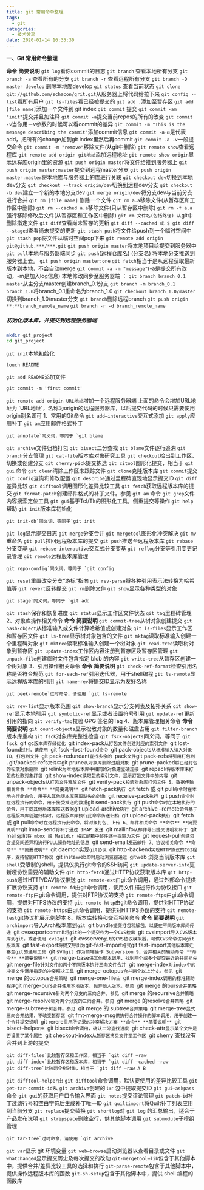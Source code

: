 ```yaml
---
title: git 常用命令整理
tags:
  - git
categories:
  - 技术分享
date: 2020-01-14 16:35:30
---
```


**一、Git 常用命令整理**

**命令** **简要说明**
`git log`看你commit的日志
`git branch` 查看本地所有分支
`git branch -a` 查看所有的分支
`git branch -r` 查看远程所有分支
`git branch -D master develop` 删除本地库develop
`git status` 查看当前状态
`git clone git://github.com/schacon/grit.git`从服务器上将代码给拉下来
`git config --list`看所有用户
`git ls-files`看已经被提交的
`git add .`添加至暂存区
`git add [file name]`添加一个文件到 git index
`git commit` 提交
`git commit -am "init"`提交并且加注释
`git commit -a`提交当前repos的所有的改变
`git commit -v`当你用－v参数的时候可以看commit的差异
`git commit -m "This is the message describing the commit"`添加commit信息
`git commit -a`-a是代表add，把所有的change加到git index里然后再commit
`git commit -a -v`一般提交命令
`git commit -m "remove"`移除文件(从git中删除)
`git remote show`查看远程库
`git remote add origin git地址`添加远程地址
`git remote show origin`显示远程库origin里的资源
`git push origin master`将文件给推到服务器上
`git push origin master:master`提交到远程master分支
`git push origin master:master`将本地库与服务器上的库进行关联
`git checkout dev`切换到本地dev分支
`git checkout --track origin/dev`切换到远程dev分支
`git checkout -b dev`建立一个新的本地分支dev
`git merge origin/dev`将分支dev与当前分支进行合并
`git rm [file name]` 删除一个文件
`git rm a.a`移除文件(从暂存区和工作区中删除)
`git rm --cached a.a`移除文件(只从暂存区中删除)
`git rm -f a.a`强行移除修改后文件(从暂存区和工作区中删除)
`git rm 文件名(包括路径) 从`git中删除指定文件
`git diff`查看尚未暂存的更新
`git diff --cached 或 $ git diff --staged`查看尚未提交的更新
`git stash push`将文件给push到一个临时空间中
`git stash pop`将文件从临时空间pop下来
`git remote add origin git@github.***/***.git`
`git push origin master`将本地项目给提交到服务器中
`git pull`本地与服务器端同步
`git push`(远程仓库名) (分支名) 将本地分支推送到服务器上去。
`git push origin master:one`
`git fetch`相当于是从远程获取最新版本到本地，不会自动merge
`git commit -a -m "message"`(-a是提交所有改动，-m是加入log信息) 本地修改同步至服务器端 ：
`git branch branch_0.1 master`从主分支master创建branch_0.1分支
`git branch -m branch_0.1 branch_1.0`将branch_0.1重命名为branch_1.0
`git checkout branch_1.0/master`切换到branch_1.0/master分支
`git branch`删除远程branch
`git push origin **:**branch_remote_name`
`git branch -r -d branch_remote_name`

##### 初始化版本库，并提交到远程服务器端
```bash
mkdir git_project
cd git_project
```
`git init`本地初始化
```undefined
touch README
```
`git add README`添加文件
```
git commit -m 'first commit'
```
`git remote add origin URL地址`增加一个远程服务器端
上面的命令会增加URL地址为 'URL地址'，名称为origin的远程服务器库，以后提交代码的时候只需要使用 origin别名即可
1、常用的Git命令
`git add–interactive`交互式添加
`git apply`应用补丁
`git am`应用邮件格式补丁
```
git annotate`同义词，等同于 `git blame
```
`git archive`文件归档打包
`git bisect`二分查找
`git blame`文件逐行追溯
`git branch`分支管理
`git cat-file`版本库对象研究工具
`git checkout`检出到工作区、切换或创建分支
`git cherry-pick`提交拣选
`git citool`图形化提交，相当于 `git gui` 命令
`git clean`清除工作区未跟踪文件
`git clone`克隆版本库
`git commit`提交
`git config`查询和修改配置
`git describe`通过里程碑直观地显示提交ID
`git diff`差异比较
`git difftool`调用图形化差异比较工具
`git fetch`获取远程版本库的提交
`git format-patch`创建邮件格式的补丁文件。参见 `git am` 命令
`git grep`文件内容搜索定位工具
`git gui`基于Tcl/Tk的图形化工具，侧重提交等操作
`git help`帮助
`git init`版本库初始化
```
git init-db`同义词，等同于`git init
```
`git log`显示提交日志
`git merge`分支合并
`git mergetool`图形化冲突解决
`git mv`重命名
`git pull`拉回远程版本库的提交
`git push`推送至远程版本库
`git rebase`分支变基
`git rebase–interactive`交互式分支变基
`git reflog`分支等引用变更记录管理
`git remote`远程版本库管理
```
git repo-config`同义词，等同于 `git config
```
`git reset`重置改变分支“游标”指向
`git rev-parse`将各种引用表示法转换为哈希值等
`git revert`反转提交
`git rm`删除文件
`git show`显示各种类型的对象
```
git stage`同义词，等同于 `git add
```
`git stash`保存和恢复进度
`git status`显示工作区文件状态
`git tag`里程碑管理
2、对象库操作相关命令
**命令** **简要说明**
`git commit-tree`从树对象创建提交
`git hash-object`从标准输入或文件计算哈希值或创建对象
`git ls-files`显示工作区和暂存区文件
`git ls-tree`显示树对象包含的文件
`git mktag`读取标准输入创建一个里程碑对象
`git mktree`读取标准输入创建一个树对象
`git read-tree`读取树对象到暂存区
`git update-index`工作区内容注册到暂存区及暂存区管理
`git unpack-file`创建临时文件包含指定 blob 的内容
`git write-tree`从暂存区创建一个树对象
3、引用操作相关命令
**命令** **简要说明**
`git check-ref-format`检查引用名称是否符合规范
`git for-each-ref`引用迭代器，用于shell编程
`git ls-remote`显示远程版本库的引用
`git name-rev`将提交ID显示为友好名称
```
git peek-remote`过时命令，请使用 `git ls-remote
```
`git rev-list`显示版本范围
`git show-branch`显示分支列表及拓扑关系
`git show-ref`显示本地引用
`git symbolic-ref`显示或者设置符号引用
`git update-ref`更新引用的指向
`git verify-tag`校验 GPG 签名的Tag
4、版本库管理相关命令
**命令** **简要说明**
`git count-objects`显示松散对象的数量和磁盘占用
`git filter-branch`版本库重构
`git fsck`对象库完整性检查
`git fsck-objects`同义词，等同于 `git fsck
`git gc`版本库存储优化
`git index-pack`从打包文件创建对应的索引文件
`git lost-found`过时，请使用 `git fsck –lost-found`命令
`git pack-objects`从标准输入读入对象ID，打包到文件
`git pack-redundant`查找多余的 `pack` 文件
`git pack-refs`将引用打包到 .`git/packed-refs` 文件中
`git prune`从对象库删除过期对象
`git prune-packed`将已经打包的松散对象删除
`git relink`为本地版本库中相同的对象建立硬连接
`git repac`k将版本库未打包的松散对象打包
`git show-index`读取包的索引文件，显示打包文件中的内容
`git unpack-objects`从打包文件释放文件
`git verify-pack`校验对象库打包文件
5、数据传输相关命令
**命令** **简要说明**
`git fetch-pack`执行 `git fetch 或 git pull`命令时在本地执行此命令，用于从其他版本库获取缺失的对象
`git receive-pack`执行 `git push` 命令时在远程执行的命令，用于接受推送的数据
`git send-pack`执行 `git push` 命令时在本地执行的命令，用于向其他版本库推送数据
`git upload-archive`执行 `git archive –remote`命令基于远程版本库创建归档时，远程版本库执行此命令传送归档
`git upload-pack`执行 `git fetch 或 git pull` 命令时在远程执行此命令，将对象打包、上传
6、邮件相关命令
**命令** **简要说明**
`git imap-send`将补丁通过 IMAP 发送
`git mailinfo`从邮件导出提交说明和补丁
`git mailsplit`将 mbox 或 Maildir 格式邮箱中邮件逐一提取为文件
`git request-pull`创建包含提交间差异和执行PULL操作地址的信息
`git send-email`发送邮件
7、协议相关命令
**命令** **简要说明**
`git daemon实现`git协议
`git http-backend`实现HTTP协议的CGI程序，支持智能HTTP协议
`git instaweb`即时启动浏览器通过 `gitweb 浏览当前版本库
`git shell`受限制的shell，提供仅执行git命令的SSH访问
`git update-server-info`更新哑协议需要的辅助文件
`git http-fetch`通过HTTP协议获取版本库
`git http-push`通过HTTP/DAV协议推送
`git remote-ext`由git命令调用，通过外部命令提供扩展协议支持
`git remote-fd`由git命令调用，使用文件描述符作为协议接口
`git remote-ftp`由git命令调用，提供对FTP协议的支持
`git remote-ftps`由git命令调用，提供对FTPS协议的支持
`git remote-http`由git命令调用，提供对HTTP协议的支持
`git remote-https`由git命令调用，提供对HTTPS协议的支持
`git remote-test`git协议扩展示例脚本
8、版本库转换和交互相关命令
**命令** **简要说明**
`git archimport`导入Arch版本库到`git
`git bundle`提交打包和解包，以便在不同版本库间传递
`git cvsexportcommit`将git的一个提交作为一个CVS检出
`git cvsimport`导入CVS版本库到git。或者使用 cvs2git
`git cvsserver`git的CVS协议模拟器，可供CVS命令访问git版本库
`git fast-export`将提交导出为`git-fast-import` 格式
`git fast-import`其他版本库迁移至git的通用工具
`git svn`git 作为前端操作 Subversion
9、合并相关的辅助命令
**命令** **简要说明**
`git merge-base`供其他脚本调用，找到两个或多个提交最近的共同祖先
`git merge-file`针对文件的两个不同版本执行三向文件合并
`git merge-index`对index中的冲突文件调用指定的冲突解决工具
`git merge-octopus`合并两个以上分支。参见 `git merge 的octopus`合并策略
`git merge-one-file`由 `git merge-index` 调用的标准辅助程序
`git merge-ours`合并使用本地版本，抛弃他人版本。参见 `git merge 的ours`合并策略
`git merge-recursive`针对两个分支的三向合并。参见 `git merge 的recursive`合并策略
`git merge-resolve`针对两个分支的三向合并。参见 `git merge 的resolve`合并策略
`git merge-subtree`子树合并。参见 `git merge 的 subtree`合并策略
`git merge-tree`显式三向合并结果，不改变暂存区
`git fmt-merge-msg`供执行合并操作的脚本调用，用于创建一个合并提交说明
`git rerere`重用所记录的冲突解决方案
**命令** **简要说明**
`git bisect–helper`由 `git bisect`命令调用，确认二分查找进度
`git check-attr`显示某个文件是否设置了某个属性
`git checkout-index`从暂存区拷贝文件至工作区
`git cherry`查找没有合并到上游的提交
```
git diff-files`比较暂存区和工作区，相当于 `git diff –raw
git diff-index`比较暂存区和版本库，相当于 `git diff –cached –raw
git diff-tree`比较两个树对象，相当于 `git diff –raw A B
```
`git difftool–helper`由 `git difftool`命令调用，默认要使用的差异比较工具
`git get-tar-commit-id`从 `git archive`创建的 tar 包中提取提交ID
`git gui–askpass`命令 `git gui`的获取用户口令输入界面
`git notes`提交评论管理
`git patch-id`补丁过滤行号和空白字符后生成补丁唯一ID
`git quiltimport`将Quilt补丁列表应用到当前分支
`git replace`提交替换
`git shortlog`对 `git log` 的汇总输出，适合于产品发布说明
`git stripspace`删除空行，供其他脚本调用
`git submodule`子模组管理
```
git tar-tree`过时命令，请使用 `git archive
```
`git var`显示 git 环境变量
`git web–browse`启动浏览器以查看目录或文件
`git whatchanged`显示提交历史及每次提交的改动
`git-mergetool–lib`包含于其他脚本中，提供合并/差异比较工具的选择和执行
`git-parse-remote`包含于其他脚本中，提供操作远程版本库的函数
`git-sh-setup`包含于其他脚本中，提供 shell 编程的函数库